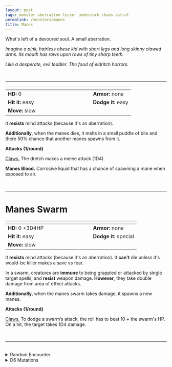 ```yaml
---
layout: post
tags: monster aberration lesser underdark chaos astral
permalink: /monsters/manes
title: Manes
---
```


What's left of a devoured soul. A small aberration.

_Imagine a pink, hairless obese kid with short legs and long skinny clawed arms. Its mouth has rows upon rows of tiny sharp teeth._

_Like a desperate, evil toddler. The food of eldritch horrors._

<br>

---

|  <span style="display: inline-block; width:250px"></span>  |  |
| -------- | --------|
| **HD:** 0 | **Armor:** none  |
| **Hit it:** easy    | **Dodge it:** easy  |
| **Move:** slow     |   | 

It **resists** mind attacks (because it's an aberration).

**Additionally**, when the manes dies, it melts in a small puddle of bile and there 50% chance that another manes spawns from it.

**Attacks (1/round)**

<ins>Claws.</ins> The dretch makes a melee attack (1D4).

<span class="alchemy">**Manes Blood.** Corrosive liquid that has a chance of spawning a mane when exposed to air. </span>

<br>

---

# Manes Swarm

|  <span style="display: inline-block; width:250px"></span>  |  |
| -------- | --------|
| **HD:** 0 +3D4HP | **Armor:** none  |
| **Hit it:** easy    | **Dodge it:** special  |
| **Move:** slow     |   | 

It **resists** mind attacks (because it's an aberration).
It **can't** die unless it's would-be killer makes a save vs fear.

In a swarm, creatures are **immune** to being grappled or attacked by single target spells, and **resist** weapon damage. **However**, they take double damage from area of effect attacks.

**Additionally**, when the manes swarm takes damage, it spawns a new manes.

**Attacks (1/round)**

<ins>Claws.</ins> To dodge a swarm’s attack, the roll has to beat 10 + the swarm's HP. On a hit, the target takes 1D4 damage.
<br>

<br>

---

<br>

<details markdown="1">
<summary>Random Encounter</summary>

1. **Monster:** 1D4 Manes Swarms.
1. **Lair:** A ritualy sacrificed body whose open chest breaches to the abyss. <br>    &nbsp; OR <br>    **Omen:** A cacophony of screams and scratching noises.
1. **Spoor:** A ransacked room defiled by tiny hands.
1. **Tracks:** A nearby cacophony of screams.
1. **Trace:** Poorly drawn abyssal symbols.
1. **Trace:** A body gnawed to death.
</details>

<details markdown="1">
<summary>D6 Mutations</summary>

Your studies of the aberration have changed you in horrible, you seem to be starting to melt, and ...

1. ... you explode in a ball of acid if hit by a critical hit.
1. ... your blood becomes acidic. 
1. ... you shrink by one size.
1. ... every time you are hit below 0 HP, 1D6 hostile manes burst out of you.
1. ... 1D4 manes swarms burst out of you to drag you to the abyss.
1. roll again. You know the [spell word](https://saltygoo.github.io/class/magic-user#spell-words) *Pathetic* and gain one Spell Die.
</details>
